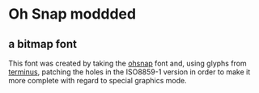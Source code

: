 # Oh Snap moddded

## a bitmap font

This font was created by taking the [ohsnap](https://sourceforge.net/projects/osnapfont/) font and, using glyphs from [terminus](http://terminus-font.sourceforge.net/), patching the holes in the ISO8859-1 version in order to make it more complete with regard to special graphics mode.
